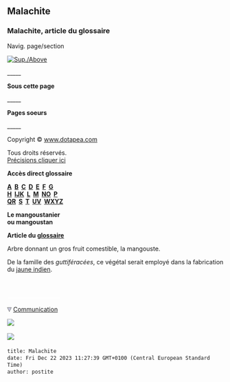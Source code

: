 ## Malachite
### Malachite, article du glossaire
 Navig. page/section

[![Sup./Above](_derived/up_cmp_themenoir010_up.gif)](m.html)

\_\_\_\_\_

**Sous cette page**

\_\_\_\_\_

**Pages soeurs**

\_\_\_\_\_

Copyright © www.dotapea.com

Tous droits réservés.  
[Précisions cliquer ici](droitscopie.html)

**Accès direct glossaire**

**[A](a.html)  [B](b.html)  [C](c.html)  [D](d.html)  [E](e.html)  [F](f.html)  [G](g.html)  
[H](h.html)  [IJK](ijk.html)  [L](l.html)  [M](m.html)  [NO](no.html)  [P](p.html)  
[QR](qr.html)  [S](s.html)  [T](t.html)  [UV](uv.html)  [WXYZ](wxyz.html)**

**Le mangoustanier  
ou mangoustan**

**Article du [glossaire](glossaire.html)**

Arbre donnant un gros fruit comestible, la mangouste.

De la famille des _guttiféracées_, ce végétal serait employé dans la fabrication du [jaune indien](jaunes.html#lejauneindien).



 

 ![](images/transparent122x1.gif)

![](images/flechebas.gif) [Communication](http://www.artrealite.com/annonceurs.htm) 

[![](https://cbonvin.fr/sites/regie.artrealite.com/visuels/campagne1.png)](index-2.html#20131014)

![](https://cbonvin.fr/sites/regie.artrealite.com/visuels/campagne2.png)
```
title: Malachite
date: Fri Dec 22 2023 11:27:39 GMT+0100 (Central European Standard Time)
author: postite
```
